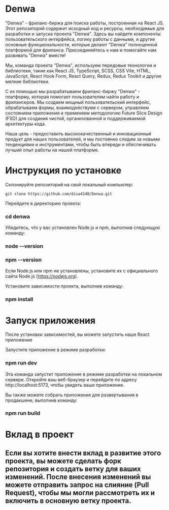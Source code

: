 # Denwa
"Denwa" - фриланс-биржа для поиска работы, построенная на React JS. 
Этот репозиторий содержит исходный код и ресурсы, необходимые для разработки и запуска проекта "Denwa". Здесь вы найдете компоненты пользовательского интерфейса, логику работы с данными, и другие основные функциональности, которые делают "Denwa" полноценной платформой для фриланса. Присоединяйтесь к нам и помогайте нам развивать "Denwa" вместе!

Мы, команда проекта "Denwa", используем передовые технологии и библиотеки, такие как React JS, TypeScript, SCSS, CSS Vite, HTML, JavaScript, React Hook Form, React Query, Redux, Redux Toolkit и другие мелкие библиотеки. 

С их помощью мы разрабатываем фриланс-биржу "Denwa" - платформу, которая помогает пользователям найти работу и фрилансеров. Мы создаем мощный пользовательский интерфейс, обрабатываем формы, взаимодействуем с сервером, управляем состоянием приложения и применяем методологию Future Slice Design (FSD) для создания чистой, организованной и поддерживаемой архитектуры кода. 

Наша цель - предоставить высококачественный и инновационный продукт для наших пользователей, и мы постоянно следим за новыми тенденциями и инструментами, чтобы быть впереди и обеспечивать лучший опыт работы на нашей платформе.



# Инструкция по установке

Склонируйте репозиторий на свой локальный компьютер:

 `git clone https://github.com/disa4148/Denwa.git`

Перейдите в директорию проекта:

### cd denwa

Убедитесь, что у вас установлен Node.js и npm, выполнив следующую команду:

### node --version
### npm --version

Если Node.js или npm не установлены, установите их с официального сайта Node.js (https://nodejs.org).

Установите зависимости проекта, выполнив команду:

### npm install

# Запуск приложения  

После установки зависимостей, вы можете запустить наше React приложение

Запустите приложение в режиме разработки:

### npm run dev

Эта команда запустит приложение в режиме разработки на локальном сервере. Откройте ваш веб-браузер и перейдите по адресу http://localhost:5173, чтобы увидеть ваше приложение.

Вы также можете собрать приложение для развертывания в продакшене, выполнив команду:

### npm run build

# Вклад в проект
## Если вы хотите внести вклад в развитие этого проекта, вы можете сделать форк репозитория и создать ветку для ваших изменений. После внесения изменений вы можете отправить запрос на слияние (Pull Request), чтобы мы могли рассмотреть их и включить в основную ветку проекта.


